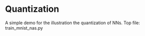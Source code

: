 # Quantization
A simple demo for the illustration the quantization of NNs.
Top file: train_mnist_nas.py
